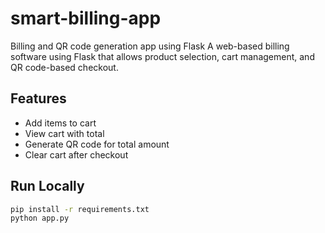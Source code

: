 # smart-billing-app
Billing and QR code generation app using Flask
A web-based billing software using Flask that allows product selection, cart management, and QR code-based checkout.

## Features
- Add items to cart
- View cart with total
- Generate QR code for total amount
- Clear cart after checkout

## Run Locally
```bash
pip install -r requirements.txt
python app.py
